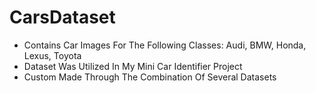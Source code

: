# CarsDataset

- Contains Car Images For The Following Classes: Audi, BMW, Honda, Lexus, Toyota
- Dataset Was Utilized In My Mini Car Identifier Project
- Custom Made Through The Combination Of Several Datasets